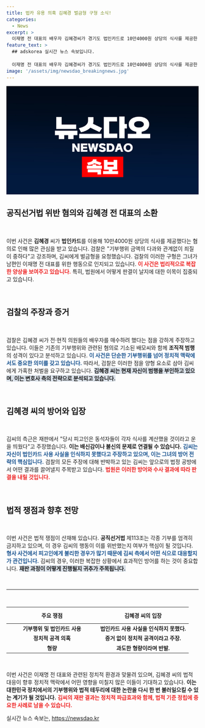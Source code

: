 ```yaml
---
title: 법카 유용 의혹 김혜경 벌금형 구형 소식!
categories:
  - News
excerpt: >
  이재명 전 대표의 배우자 김혜경씨가 경기도 법인카드로 10만4000원 상당의 식사를 제공한 혐의로 검찰에 의해 벌금형을 구형받았다. 이번 재판은 정치적 중대성과 본인 반성 부족이 쟁점으로 떠오르며, 향후 파장이 클 것으로 예상된다.
feature_text: >
  ## adskorea 실시간 뉴스 속보입니다.

  이재명 전 대표의 배우자 김혜경씨가 경기도 법인카드로 10만4000원 상당의 식사를 제공한 혐의로 검찰에 의해 벌금형을 구형받았다. 이번 재판은 정치적 중대성과 본인 반성 부족이 쟁점으로 떠오르며, 향후 파장이 클 것으로 예상된다.
image: '/assets/img/newsdao_breakingnews.jpg'
---
```


<p><img src="/assets/img/newsdao_breakingnews.jpg" alt="adskorea 속보" /></p>

<h2 data-ke-size="size26">공직선거법 위반 혐의와 김혜경 전 대표의 소환</h2>

<p data-ke-size="size16">&nbsp;</p>

<p>이번 사건은 <b>김혜경</b> 씨가 <b>법인카드</b>를 이용해 10만4000원 상당의 식사를 제공했다는 혐의로 인해 많은 관심을 받고 있습니다. 검찰은 "기부행위 금액의 다과와 관계없이 죄질이 중하다"고 강조하며, 김씨에게 벌금형을 요청했습니다. 검찰의 이러한 구형은 그녀가 남편인 이재명 전 대표를 위한 행동으로 인지되고 있습니다. <b><span style="color: #ee2323;">이 사건은 법리적으로 복잡한 양상을 보여주고 있습니다.</span></b> 특히, 법원에서 어떻게 판결이 날지에 대한 이목이 집중되고 있습니다. </p>

<p data-ke-size="size16">&nbsp;</p>

<h2 data-ke-size="size26">검찰의 주장과 증거</h2>

<p data-ke-size="size16">&nbsp;</p>

<p>검찰은 김혜경 씨가 전·현직 의원들의 배우자를 매수하려 했다는 점을 강하게 주장하고 있습니다. 이들은 기존의 기부행위와 관련된 혐의로 기소된 배모씨와 함께 <b>조직적 범행</b>의 성격이 있다고 분석하고 있습니다. <b><span style="color: #1a5490;">이 사건은 단순한 기부행위를 넘어 정치적 맥락에서도 중요한 의미를 갖고 있습니다.</span></b> 따라서, 검찰은 이러한 점을 양형 요소로 삼아 김씨에게 가혹한 처벌을 요구하고 있습니다. <b><span style="background-color: #21538527;">김혜경 씨는 현재 자신이 범행을 부인하고 있으며, 이는 변호사 측의 전략으로 분석되고 있습니다.</span></b> </p>

<p data-ke-size="size16">&nbsp;</p>

<h2 data-ke-size="size26">김혜경 씨의 방어와 입장</h2>

<p data-ke-size="size16">&nbsp;</p>

<p>김씨의 측근은 재판에서 "당시 피고인은 동석자들이 각자 식사를 계산했을 것이라고 운을 띄웠다"고 주장했습니다. <b>이는 배신감이나 불신의 문제로 연결될 수 있습니다.</b> <b><span style="color: #1a5490;">김씨는 자신이 법인카드 사용 사실을 인식하지 못했다고 주장하고 있으며, 이는 그녀의 방어 전략의 핵심입니다.</span></b> 검찰의 모든 주장에 대해 반박하고 있는 김씨는 앞으로의 법정 공방에서 어떤 결과를 끌어낼지 주목받고 있습니다. <b><span style="color: #ee2323;">법원은 이러한 방어와 수사 결과에 따라 판결을 내릴 것입니다.</span></b> </p>

<p data-ke-size="size16">&nbsp;</p>

<h2 data-ke-size="size26">법적 쟁점과 향후 전망</h2>

<p data-ke-size="size16">&nbsp;</p>

<p>이번 사건은 법적 쟁점이 산재해 있습니다. <b>공직선거법</b> 제113조는 각종 기부를 엄격히 금지하고 있으며, 이 경우 김씨의 행동이 이를 위반했는지 여부가 핵심이 될 것입니다. <b><span style="color: #1a5490;">형사 사건에서 피고인에게 불리한 경우가 많기 때문에 김씨 측에서 어떤 식으로 대응할지가 관건입니다.</span></b> 김씨의 경우, 이러한 복잡한 상황에서 효과적인 방어를 하는 것이 중요합니다. <b><span style="background-color: #21538527;">재판 과정이 어떻게 진행될지 귀추가 주목됩니다.</span></b></p>

<p data-ke-size="size16">&nbsp;</p>

<hr />

<p data-ke-size="size16">&nbsp;</p>

<table style="border-collapse:collapse; width:100%; table-layout:fixed;">
    <thead>
        <tr>
            <th style="width:50%; text-align:center; height:35px;"><b>주요 쟁점</b></th>
            <th style="width:50%; text-align:center; height:35px;"><b>김혜경 씨의 입장</b></th>
        </tr>
    </thead>
    <tbody>
        <tr>
            <td style="text-align: center; height: 17px;"><b>기부행위 및 법인카드 사용</b></td>
            <td style="text-align: center; height: 17px;"><b>법인카드 사용 사실을 인식하지 못했다.</b></td>
        </tr>
        <tr>
            <td style="text-align: center; height: 17px;"><b>정치적 공격 의혹</b></td>
            <td style="text-align: center; height: 17px;"><b>증거 없이 정치적 공격이라고 주장.</b></td>
        </tr>
        <tr>
            <td style="text-align: center; height: 17px;"><b>형량</b></td>
            <td style="text-align: center; height: 17px;"><b>과도한 형량이라며 반발.</b></td>
        </tr>
    </tbody>
</table>

<p data-ke-size="size16">&nbsp;</p>

<p>이번 사건은 이재명 전 대표와 관련된 정치적 환경과 맞물려 있으며, 김혜경 씨의 법적 대응이 향후 정치적 맥락에서 어떤 영향을 미칠지 많은 이들이 기대하고 있습니다. <b>이는 대한민국 정치에서의 기부행위와 법적 테두리에 대한 논란을 다시 한 번 불러일으킬 수 있는 계기가 될 것입니다.</b> <b><span style="color: #ee2323;">김씨의 재판 결과는 정치적 파급효과와 함께, 법적 기준 정립에 중요한 사례로 남을 수 있습니다.</span></b> </p>
실시간 뉴스 속보는, <a href="https://newsdao.kr" rel="dofollow">https://newsdao.kr</a>


